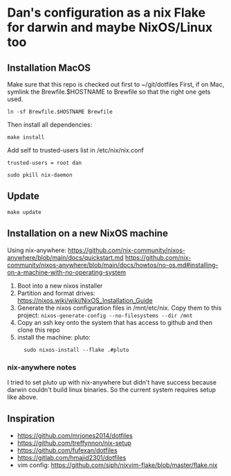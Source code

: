 # Dan's configuration as a nix Flake for darwin and maybe NixOS/Linux too

## Installation MacOS
Make sure that this repo is checked out first to ~/git/dotfiles
First, if on Mac, symlink the Brewfile.$HOSTNAME to Brewfile so that the
right one gets used.

`ln -sf Brewfile.$HOSTNAME Brewfile`

Then install all dependencies:
```
make install
```

Add self to trusted-users list in /etc/nix/nix.conf
```
trusted-users = root dan

sudo pkill nix-daemon
```

## Update
```
make update
```

## Installation on a new NixOS machine
Using nix-anywhere:
https://github.com/nix-community/nixos-anywhere/blob/main/docs/quickstart.md
https://github.com/nix-community/nixos-anywhere/blob/main/docs/howtos/no-os.md#installing-on-a-machine-with-no-operating-system

1. Boot into a new nixos installer
2. Partition and format drives:  https://nixos.wiki/wiki/NixOS_Installation_Guide
3. Generate the nixos configuration files in /mnt/etc/nix.   Copy them to this project:
  `nixos-generate-config --no-filesystems --dir /mnt`
4. Copy an ssh key onto the system that has access to github and then clone this repo
5. install the machine:
    pluto:
    ```
      sudo nixos-install --flake .#pluto
    ```

### nix-anywhere notes
I tried to set pluto up with nix-anywhere but didn't have success because darwin couldn't build linux binaries.
So the current system requires setup like above.

## Inspiration
* https://github.com/mrjones2014/dotfiles
* https://github.com/treffynnon/nix-setup
* https://github.com/fufexan/dotfiles
* https://gitlab.com/hmajid2301/dotfiles
* vim config: https://github.com/siph/nixvim-flake/blob/master/flake.nix
